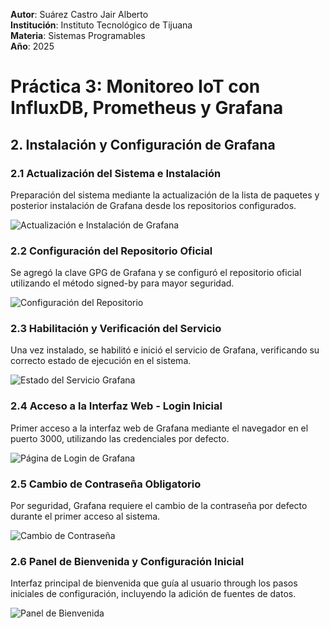 **Autor**: Suárez Castro Jair Alberto  
**Institución**: Instituto Tecnológico de Tijuana  
**Materia**: Sistemas Programables  
**Año**: 2025

# Práctica 3: Monitoreo IoT con InfluxDB, Prometheus y Grafana

## 2. Instalación y Configuración de Grafana

### 2.1 Actualización del Sistema e Instalación
Preparación del sistema mediante la actualización de la lista de paquetes y posterior instalación de Grafana desde los repositorios configurados.

![Actualización e Instalación de Grafana](images/grafana-installation-process.png)

### 2.2 Configuración del Repositorio Oficial
Se agregó la clave GPG de Grafana y se configuró el repositorio oficial utilizando el método signed-by para mayor seguridad.

![Configuración del Repositorio](images/grafana-repo-config.png)

### 2.3 Habilitación y Verificación del Servicio
Una vez instalado, se habilitó e inició el servicio de Grafana, verificando su correcto estado de ejecución en el sistema.

![Estado del Servicio Grafana](images/grafana-service-status.png)

### 2.4 Acceso a la Interfaz Web - Login Inicial
Primer acceso a la interfaz web de Grafana mediante el navegador en el puerto 3000, utilizando las credenciales por defecto.

![Página de Login de Grafana](images/grafana-login-page.png)

### 2.5 Cambio de Contraseña Obligatorio
Por seguridad, Grafana requiere el cambio de la contraseña por defecto durante el primer acceso al sistema.

![Cambio de Contraseña](images/grafana-password-change.png)

### 2.6 Panel de Bienvenida y Configuración Inicial
Interfaz principal de bienvenida que guía al usuario through los pasos iniciales de configuración, incluyendo la adición de fuentes de datos.

![Panel de Bienvenida](images/grafana-welcome-dashboard.png)
